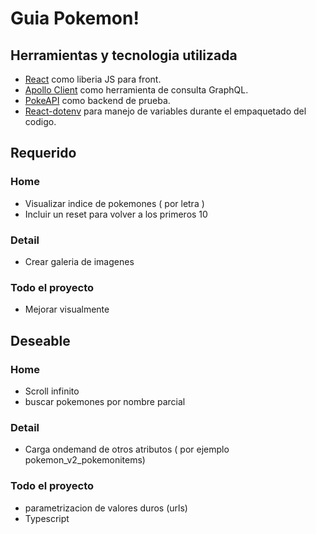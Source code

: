 # Guia Pokemon!


## Herramientas y tecnologia utilizada
- [React](https://react.dev/) como liberia JS para front.
- [Apollo Client](https://www.apollographql.com/docs/react/) como herramienta de consulta GraphQL.
- [PokeAPI](https://pokeapi.co/) como backend de prueba.
- [React-dotenv](https://www.npmjs.com/package/react-dotenv) para manejo de variables durante el empaquetado del codigo.

## Requerido

### Home
- Visualizar indice de pokemones ( por letra ) 
- Incluir un reset para volver a los primeros 10


### Detail
- Crear galeria de imagenes

### Todo el proyecto
- Mejorar visualmente


## Deseable

### Home
- Scroll infinito
- buscar pokemones por nombre parcial

### Detail
 - Carga ondemand de otros atributos ( por ejemplo pokemon_v2_pokemonitems)

### Todo el proyecto
 - parametrizacion de valores duros (urls)
 - Typescript